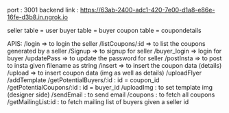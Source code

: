 port : 3001
backend link : https://63ab-2400-adc1-420-7e00-d1a8-e86e-16fe-d3b8.in.ngrok.io

seller table = user
buyer table = buyer
coupon table = coupondetails

APIS:
/login => to login the seller
/listCoupons/:id => to list the coupons generated by a seller
/Signup => to signup for seller
/buyer_login => login for buyer
/updatePass => to update the password for seller
/postInsta => to post to insta given filename as string
/insert => to insert the coupon data (details)
/upload => to insert coupon data (img as well as details)
/uploadFlyer
/addTemplate
/getPotentialBuyers/:id : id = coupon_id
/getPotentialCoupons/:id : id = buyer_id
/uploadImg : to set template img (designer side)
/sendEmail : to send email
/coupons : to fetch all coupons
/getMailingList:id : to fetch mailing list of buyers given a seller id